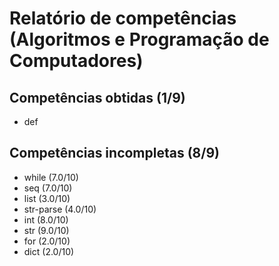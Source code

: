 # Relatório de competências (Algoritmos e Programação de Computadores)

## Competências obtidas (1/9)

* def

## Competências incompletas (8/9)

* while (7.0/10)
* seq (7.0/10)
* list (3.0/10)
* str-parse (4.0/10)
* int (8.0/10)
* str (9.0/10)
* for (2.0/10)
* dict (2.0/10)